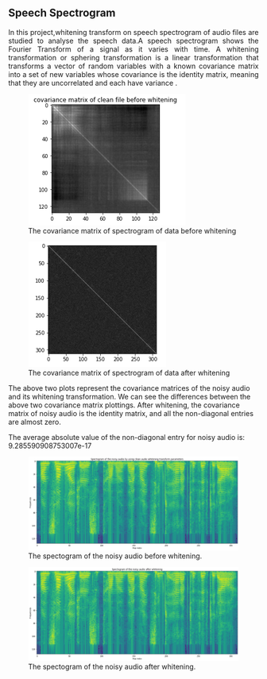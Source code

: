 
<h2>Speech Spectrogram </h2>

<p align="justify">
In this project,whitening transform on speech spectrogram of audio files are studied to analyse the speech data.A speech spectrogram shows the Fourier Transform of a signal as it varies with time. A whitening transformation or sphering transformation is a linear transformation that transforms a vector of random variables with a known covariance matrix into a set of new variables whose covariance is the identity matrix, meaning that they are uncorrelated and each have variance .

  
</p>
<p align='center'>
	
<figure>
	<img src='covaraianne_before_whitening.png'>
    <figcaption>The covariance matrix of spectrogram of data before whitening </figcaption>
</figure>

<figure>
	<img src='covarince_after_whitening.png'>
    <figcaption>The covariance matrix of spectrogram of data after whitening
 </figcaption>
</figure>


<p >
The above two plots represent the covariance matrices of the noisy audio and its whitening transformation. We can see the differences between the above two covariance matrix plottings. After whitening, the covariance matrix of noisy audio is the identity matrix, and all the non-diagonal entries are almost zero.

The average absolute value of the non-diagonal entry for noisy audio is: 9.285590908753007e-17

</p>
	
<figure>
<img src='spactogram_of_noisy_audio.png'>
<figcaption>The spectogram of the noisy audio before whitening.
</figure>

<figure>
<img src='Spectorgram_of_noisy_audio_after_whiening.png'>
<figcaption>The spectogram of the noisy audio after whitening.
</figure>

	
	

</p>
